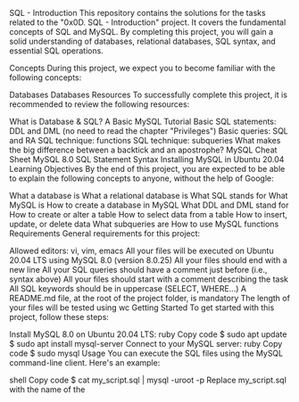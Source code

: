 SQL - Introduction
This repository contains the solutions for the tasks related to the "0x0D. SQL - Introduction" project. It covers the fundamental concepts of SQL and MySQL. By completing this project, you will gain a solid understanding of databases, relational databases, SQL syntax, and essential SQL operations.

Concepts
During this project, we expect you to become familiar with the following concepts:

Databases
Databases
Resources
To successfully complete this project, it is recommended to review the following resources:

What is Database & SQL?
A Basic MySQL Tutorial
Basic SQL statements: DDL and DML (no need to read the chapter "Privileges")
Basic queries: SQL and RA
SQL technique: functions
SQL technique: subqueries
What makes the big difference between a backtick and an apostrophe?
MySQL Cheat Sheet
MySQL 8.0 SQL Statement Syntax
Installing MySQL in Ubuntu 20.04
Learning Objectives
By the end of this project, you are expected to be able to explain the following concepts to anyone, without the help of Google:

What a database is
What a relational database is
What SQL stands for
What MySQL is
How to create a database in MySQL
What DDL and DML stand for
How to create or alter a table
How to select data from a table
How to insert, update, or delete data
What subqueries are
How to use MySQL functions
Requirements
General requirements for this project:

Allowed editors: vi, vim, emacs
All your files will be executed on Ubuntu 20.04 LTS using MySQL 8.0 (version 8.0.25)
All your files should end with a new line
All your SQL queries should have a comment just before (i.e., syntax above)
All your files should start with a comment describing the task
All SQL keywords should be in uppercase (SELECT, WHERE...)
A README.md file, at the root of the project folder, is mandatory
The length of your files will be tested using wc
Getting Started
To get started with this project, follow these steps:

Install MySQL 8.0 on Ubuntu 20.04 LTS:
ruby
Copy code
$ sudo apt update
$ sudo apt install mysql-server
Connect to your MySQL server:
ruby
Copy code
$ sudo mysql
Usage
You can execute the SQL files using the MySQL command-line client. Here's an example:

shell
Copy code
$ cat my_script.sql | mysql -uroot -p
Replace my_script.sql with the name of the